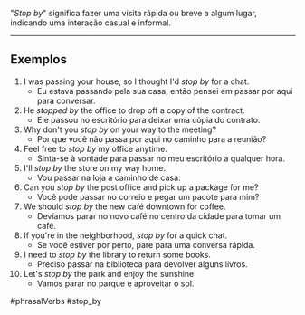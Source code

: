 "*Stop by*" significa fazer uma visita rápida ou breve a algum lugar, indicando uma interação casual e informal.

---
## Exemplos

1. I was passing your house, so I thought I'd *stop by* for a chat.
	- Eu estava passando pela sua casa, então pensei em passar por aqui para conversar.
2. He *stopped by* the office to drop off a copy of the contract.
	- Ele passou no escritório para deixar uma cópia do contrato.
3. Why don't you *stop by* on your way to the meeting?
	- Por que você não passa por aqui no caminho para a reunião?
4. Feel free to *stop by* my office anytime.
	- Sinta-se à vontade para passar no meu escritório a qualquer hora.
5. I'll _stop by_ the store on my way home.
	- Vou passar na loja a caminho de casa.
6. Can you _stop by_ the post office and pick up a package for me?
	- Você pode passar no correio e pegar um pacote para mim?
7. We should _stop by_ the new café downtown for coffee.
	- Devíamos parar no novo café no centro da cidade para tomar um café.
8. If you're in the neighborhood, _stop by_ for a quick chat.
	- Se você estiver por perto, pare para uma conversa rápida.
9. I need to _stop by_ the library to return some books.
	- Preciso passar na biblioteca para devolver alguns livros.
10. Let's _stop by_ the park and enjoy the sunshine.
	- Vamos parar no parque e aproveitar o sol.

#phrasalVerbs
#stop_by